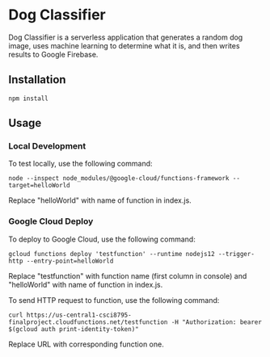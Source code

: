 # Dog Classifier

Dog Classifier is a serverless application that generates a random dog image, uses machine learning to determine what it is, and then writes results to Google Firebase.

## Installation

```npm install```

## Usage

### Local Development

To test locally, use the following command:

```node --inspect node_modules/@google-cloud/functions-framework --target=helloWorld```

Replace "helloWorld" with name of function in index.js.

### Google Cloud Deploy

To deploy to Google Cloud, use the following command:

```gcloud functions deploy 'testfunction' --runtime nodejs12 --trigger-http --entry-point=helloWorld```

Replace "testfunction" with function name (first column in console) and "helloWorld" with name of function in index.js.

To send HTTP request to function, use the following command:

```curl https://us-central1-csci8795-finalproject.cloudfunctions.net/testfunction -H "Authorization: bearer $(gcloud auth print-identity-token)"```

Replace URL with corresponding function one.

